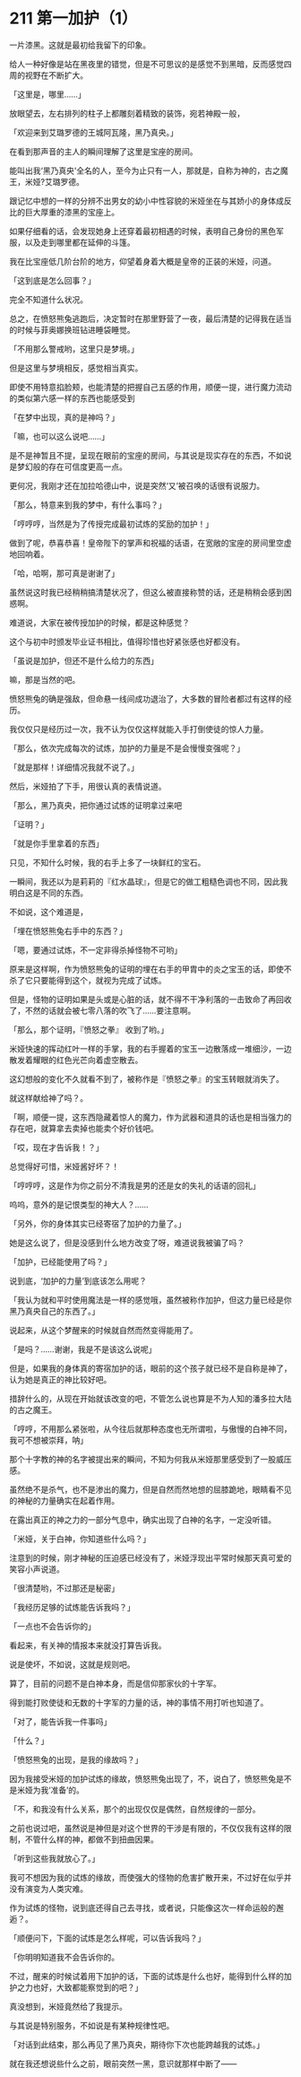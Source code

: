 # 211 第一加护（1）

一片漆黑。这就是最初给我留下的印象。

给人一种好像是站在黑夜里的错觉，但是不可思议的是感觉不到黑暗，反而感觉四周的视野在不断扩大。

「这里是，哪里……」

放眼望去，左右排列的柱子上都雕刻着精致的装饰，宛若神殿一般，

「欢迎来到艾璐罗德的王城阿瓦隆，黑乃真央。」

在看到那声音的主人的瞬间理解了这里是宝座的房间。

能叫出我‘黑乃真央'全名的人，至今为止只有一人，那就是，自称为神的，古之魔王，米娅?艾璐罗德。

跟记忆中想的一样的分辨不出男女的幼小中性容貌的米娅坐在与其娇小的身体成反比的巨大厚重的漆黑的宝座上。

如果仔细看的话，会发现她身上还穿着最初相遇的时候，表明自己身份的黑色军服，以及走到哪里都在延伸的斗篷。

我在比宝座低几阶台阶的地方，仰望着身着大概是皇帝的正装的米娅，问道。

「这到底是怎么回事？」

完全不知道什么状况。

总之，在愤怒熊兔逃跑后，决定暂时在那里野营了一夜，最后清楚的记得我在适当的时候与菲奥娜换班钻进睡袋睡觉。

「不用那么警戒哟，这里只是梦境。」

但是这里与梦境相反，感觉相当真实。

即使不用特意掐脸颊，也能清楚的把握自己五感的作用，顺便一提，进行魔力流动的类似第六感一样的东西也能感受到

「在梦中出现，真的是神吗？」

「嘛，也可以这么说吧……」

是不是神暂且不提，呈现在眼前的宝座的房间，与其说是现实存在的东西，不如说是梦幻般的存在可信度更高一点。

更何况，我刚才还在加拉哈德山中，说是突然‘又’被召唤的话很有说服力。

「那么，特意来到我的梦中，有什么事吗？」

「哼哼哼，当然是为了传授完成最初试炼的奖励的加护！」

做到了呢，恭喜恭喜！皇帝陛下的掌声和祝福的话语，在宽敞的宝座的房间里空虚地回响着。

「哈，哈啊，那可真是谢谢了」

虽然说这时我已经稍稍搞清楚状况了，但这么被直接称赞的话，还是稍稍会感到困惑啊。

难道说，大家在被传授加护的时候，都是这种感觉？

这个与初中时颁发毕业证书相比，值得珍惜也好紧张感也好都没有。

「虽说是加护，但还不是什么给力的东西」

嘛，那是当然的吧。

愤怒熊兔的确是强敌，但命悬一线间成功退治了，大多数的冒险者都过有这样的经历。

我仅仅只是经历过一次，我不认为仅仅这样就能入手打倒使徒的惊人力量。

「那么，依次完成每次的试炼，加护的力量是不是会慢慢变强呢？」

「就是那样！详细情况我就不说了。」

然后，米娅拍了下手，用很认真的表情说道。

「那么，黑乃真央，把你通过试炼的证明拿过来吧

「证明？」

「就是你手里拿着的东西」

只见，不知什么时候，我的右手上多了一块鲜红的宝石。

一瞬间，我还以为是莉莉的『红水晶球』，但是它的做工粗糙色调也不同，因此我明白这是不同的东西。

不如说，这个难道是，

「埋在愤怒熊兔右手中的东西？」

「嗯，要通过试炼，不一定非得杀掉怪物不可哟」

原来是这样啊，作为愤怒熊兔的证明的埋在右手的甲胄中的炎之宝玉的话，即使不杀了它只要能得到这个，就视为完成了试炼。

但是，怪物的证明如果是头或是心脏的话，就不得不干净利落的一击致命了再回收了，不然的话就会被七零八落的吹飞了……要注意啊。

「那么，那个证明，『愤怒之拳』 收到了哟。」

米娅快速的挥动红叶一样的手掌，我的右手握着的宝玉一边散落成一堆细沙，一边散发着耀眼的红色光芒向着虚空散去。

这幻想般的变化不久就看不到了，被称作是『愤怒之拳』的宝玉转眼就消失了。

就这样献给神了吗？。

「啊，顺便一提，这东西隐藏着惊人的魔力，作为武器和道具的话也是相当强力的存在吧，就算拿去卖掉也能卖个好价钱吧。

「哎，现在才告诉我！？」

总觉得好可惜，米娅酱好坏？！

「哼哼哼，这是作为你之前分不清我是男的还是女的失礼的话语的回礼」

呜呜，意外的是记恨类型的神大人？……

「另外，你的身体其实已经寄宿了加护的力量了。」

她是这么说了，但是没感到什么地方改变了呀，难道说我被骗了吗？

「加护，已经能使用了吗？」

说到底，‘加护的力量’到底该怎么用呢？

「我认为就和平时使用魔法是一样的感觉哦，虽然被称作加护，但这力量已经是你黑乃真央自己的东西了。」

说起来，从这个梦醒来的时候就自然而然变得能用了。

「是吗？……谢谢，我是不是该这么说呢」

但是，如果我的身体真的寄宿加护的话，眼前的这个孩子就已经不是自称是神了，认为她是真正的神比较好吧。

措辞什么的，从现在开始就该改变的吧，不管怎么说也算是不为人知的潘多拉大陆的古之魔王。

「哼哼，不用那么紧张啦，从今往后就那种态度也无所谓啦，与傲慢的白神不同，我可不想被崇拜，呐」

那个十字教的神的名字被提出来的瞬间，不知为何我从米娅那里感受到了一股威压感。

虽然绝不是杀气，也不是渗出的魔力，但是自然而然地想的屈膝跪地，眼睛看不见的神秘的力量确实在起着作用。

在露出真正的神之力的一部分气息中，确实出现了白神的名字，一定没听错。

「米娅，关于白神，你知道些什么吗？」

注意到的时候，刚才神秘的压迫感已经没有了，米娅浮现出平常时候那天真可爱的笑容小声说道。

「很清楚哟，不过那还是秘密」

「我经历足够的试炼能告诉我吗？」

「一点也不会告诉你的」

看起来，有关神的情报本来就没打算告诉我。

说是使坏，不如说，这就是规则吧。

算了，目前的问题不是白神本身，而是信仰那家伙的十字军。

得到能打败使徒和无数的十字军的力量的话，神的事情不用打听也知道了。

「对了，能告诉我一件事吗」

「什么？」

「愤怒熊兔的出现，是我的缘故吗？」

因为我接受米娅的加护试炼的缘故，愤怒熊兔出现了，不，说白了，愤怒熊兔是不是米娅为我‘准备’的。

「不，和我没有什么关系，那个的出现仅仅是偶然，自然规律的一部分。

之前也说过吧，虽然说是神但是对这个世界的干涉是有限的，不仅仅我有这样的限制，不管什么样的神，都做不到扭曲因果。

「听到这些我就放心了。」

我可不想因为我的试炼的缘故，而使强大的怪物的危害扩散开来，不过好在似乎并没有演变为人类灾难。

作为试炼的怪物，说到底还得自己去寻找，或者说，只能像这次一样命运般的邂逅？。

「顺便问下，下面的试炼是怎么样呢，可以告诉我吗？」

「你明明知道我不会告诉你的。

不过，醒来的时候试着用下加护的话，下面的试炼是什么也好，能得到什么样的加护之力也好，大致都能察觉到的吧？」

真没想到，米娅竟然给了我提示。

与其说是特别服务，不如说是有某种规律性吧。

「对话到此结束，那么再见了黑乃真央，期待你下次也能跨越我的试炼。」

就在我还想说些什么之前，眼前突然一黑，意识就那样中断了——
